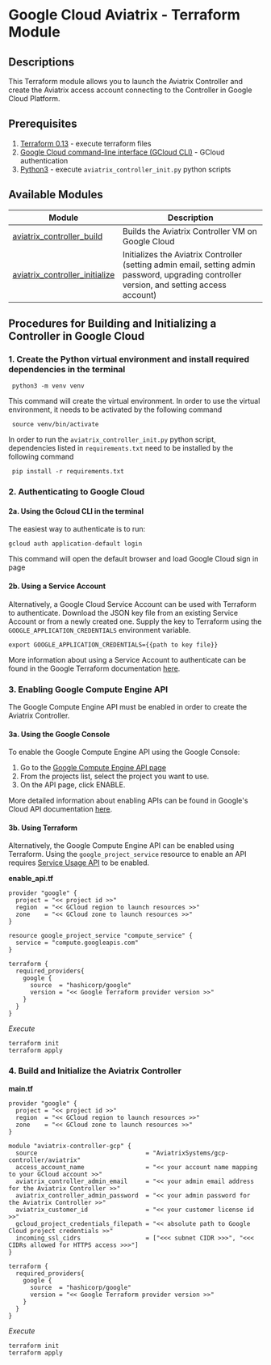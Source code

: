 # Google Cloud Aviatrix - Terraform Module

## Descriptions
This Terraform module allows you to launch the Aviatrix Controller and create the Aviatrix access account connecting to the Controller in Google Cloud Platform.

## Prerequisites
1. [Terraform 0.13](https://www.terraform.io/downloads.html) - execute terraform files
2. [Google Cloud command-line interface (GCloud CLI)](https://cloud.google.com/sdk/docs/install) - GCloud authentication
3. [Python3](https://www.python.org/downloads/) - execute `aviatrix_controller_init.py` python scripts

## Available Modules
 Module  | Description |
| ------- | ----------- |
|[aviatrix_controller_build](./aviatrix_controller_build) |Builds the Aviatrix Controller VM on Google Cloud |
|[aviatrix_controller_initialize](./aviatrix_controller_initialize) | Initializes the Aviatrix Controller (setting admin email, setting admin password, upgrading controller version, and setting access account) |


## Procedures for Building and Initializing a Controller in Google Cloud
### 1. Create the Python virtual environment and install required dependencies in the terminal
``` shell
 python3 -m venv venv
```
This command will create the virtual environment. In order to use the virtual environment, it needs to be activated by the following command
``` shell
 source venv/bin/activate
```
In order to run the `aviatrix_controller_init.py` python script, dependencies listed in `requirements.txt` need to be installed by the following command
``` shell
 pip install -r requirements.txt
```

### 2. Authenticating to Google Cloud
#### 2a. Using the Gcloud CLI in the terminal
The easiest way to authenticate is to run:
``` shell
gcloud auth application-default login
```
This command will open the default browser and load Google Cloud sign in page

#### 2b. Using a Service Account 
Alternatively, a Google Cloud Service Account can be used with Terraform to authenticate. Download the JSON key file from an existing Service Account or from a newly created one. Supply the key to Terraform using the `GOOGLE_APPLICATION_CREDENTIALS` environment variable.
```shell
export GOOGLE_APPLICATION_CREDENTIALS={{path to key file}}
```
More information about using a Service Account to authenticate can be found in the Google Terraform documentation [here](https://registry.terraform.io/providers/hashicorp/google/latest/docs/guides/getting_started#adding-credentials).

### 3. Enabling Google Compute Engine API
The Google Compute Engine API must be enabled in order to create the Aviatrix Controller.

#### 3a. Using the Google Console
To enable the Google Compute Engine API using the Google Console:
1. Go to the [Google Compute Engine API page](https://console.cloud.google.com/apis/library/compute.googleapis.com?project=_)
2. From the projects list, select the project you want to use.
3. On the API page, click ENABLE.

More detailed information about enabling APIs can be found in Google's Cloud API documentation [here](https://cloud.google.com/apis/docs/getting-started#enabling_apis).

#### 3b. Using Terraform
Alternatively, the Google Compute Engine API can be enabled using Terraform. Using the `google_project_service` resource to enable an API requires [Service Usage API](https://console.cloud.google.com/apis/library/serviceusage.googleapis.com?project=_) to be enabled.

**enable_api.tf**
```hcl
provider "google" {
  project = "<< project id >>"
  region  = "<< GCloud region to launch resources >>"
  zone    = "<< GCloud zone to launch resources >>"
}

resource google_project_service "compute_service" {
  service = "compute.googleapis.com"
}

terraform {
  required_providers{
    google {
      source  = "hashicorp/google"
      version = "<< Google Terraform provider version >>"
    }
  }
}
```
*Execute*
```shell
terraform init
terraform apply
```

### 4. Build and Initialize the Aviatrix Controller

**main.tf**
```hcl
provider "google" {
  project = "<< project id >>"
  region  = "<< GCloud region to launch resources >>"
  zone    = "<< GCloud zone to launch resources >>"
}

module "aviatrix-controller-gcp" {
  source                              = "AviatrixSystems/gcp-controller/aviatrix"
  access_account_name                 = "<< your account name mapping to your GCloud account >>"
  aviatrix_controller_admin_email     = "<< your admin email address for the Aviatrix Controller >>"
  aviatrix_controller_admin_password  = "<< your admin password for the Aviatrix Controller >>"
  aviatrix_customer_id                = "<< your customer license id >>"
  gcloud_project_credentials_filepath = "<< absolute path to Google Cloud project credentials >>"
  incoming_ssl_cidrs                  = ["<<< subnet CIDR >>>", "<<< CIDRs allowed for HTTPS access >>>"]
}

terraform {
  required_providers{
    google {
      source  = "hashicorp/google"
      version = "<< Google Terraform provider version >>"
    }
  }
}
```
*Execute*
```shell
terraform init
terraform apply
```
